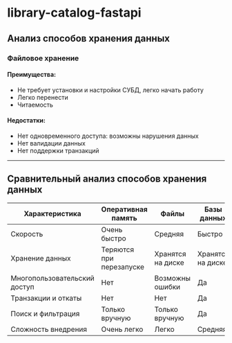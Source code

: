# library-catalog-fastapi

## Анализ способов хранения данных

### Файловое хранение

#### Преимущества:
- Не требует установки и настройки СУБД, легко начать работу
- Легко перенести
- Читаемость

#### Недостатки:
- Нет одновременного доступа: возможны нарушения данных
- Нет валидации данных
- Нет поддержки транзакций

---

## Сравнительный анализ способов хранения данных

| Характеристика               | Оперативная память   | Файлы               | Базы данных         |
|-----------------------------|----------------------|---------------------|---------------------|
| Скорость                    | Очень быстро         | Средняя             | Быстро              |
| Хранение данных             | Теряются при перезапуске | Хранятся на диске | Хранятся на диске   |
| Многопользовательский доступ| Нет                  | Возможны ошибки     | Да                  |
| Транзакции и откаты         | Нет                  | Нет                 | Да                  |
| Поиск и фильтрация          | Только вручную       | Только вручную      | Да                  |
| Сложность внедрения         | Очень легко          | Легко               | Средняя             |
